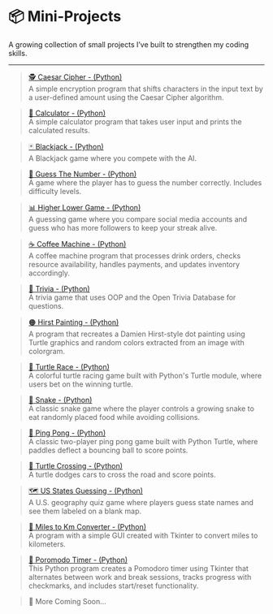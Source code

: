 # 📦 Mini-Projects

A growing collection of small projects I’ve built to strengthen my coding skills.

---

> [🕵️ Caesar Cipher - (Python)](https://github.com/ShadiSec/Mini-Projects/blob/main/caesar-cipher.py)  
  A simple encryption program that shifts characters in the input text by a user-defined amount using the Caesar Cipher algorithm.
  
> [🧮 Calculator - (Python)](https://github.com/ShadiSec/Calculator/blob/main/Calculator.py)  
  A simple calculator program that takes user input and prints the calculated results.

> [🃏 Blackjack - (Python)](https://github.com/ShadiSec/BlackJack/blob/main/BlackJack.py)   
  A Blackjack game where you compete with the AI.

> [🎯 Guess The Number - (Python)](https://github.com/ShadiSec/GuessTheNumber/blob/main/GuessTheNumber.py)   
  A game where the player has to guess the number correctly. Includes difficulty levels.

> [📊 Higher Lower Game - (Python)](https://github.com/ShadiSec/HigherLowerGame/blob/main/HigherLower.py)   
  A guessing game where you compare social media accounts and guess who has more followers to keep your streak alive.

> [☕ Coffee Machine - (Python)](https://github.com/ShadiSec/CoffeeMachine/blob/main/main.py)   
  A coffee machine program that processes drink orders, checks resource availability, handles payments, and updates inventory accordingly.

> [🧠 Trivia - (Python)](https://github.com/ShadiSec/Trivia/blob/main/main.py)   
  A trivia game that uses OOP and the Open Trivia Database for questions.

> [🟠 Hirst Painting - (Python)](https://github.com/ShadiSec/Hirst-Painting/blob/main/main.py)   
  A program that recreates a Damien Hirst-style dot painting using Turtle graphics and random colors extracted from an image with colorgram.

> [🐢 Turtle Race - (Python)](https://github.com/ShadiSec/TurtleRace/blob/main/main.py)   
  A colorful turtle racing game built with Python's Turtle module, where users bet on the winning turtle.

> [🐍 Snake - (Python)](https://github.com/ShadiSec/SnakeGame/blob/main/main.py)   
  A classic snake game where the player controls a growing snake to eat randomly placed food while avoiding collisions.

> [🏓 Ping Pong - (Python)](https://github.com/ShadiSec/PongGame/blob/main/main.py)   
  A classic two-player ping pong game built with Python Turtle, where paddles deflect a bouncing ball to score points.

> [🚗 Turtle Crossing - (Python)](https://github.com/ShadiSec/TurtleCrossing/blob/main/main.py)   
  A turtle dodges cars to cross the road and score points.

> [🗺️ US States Guessing - (Python)](https://github.com/ShadiSec/US-State-Game/blob/main/main.py)   
  A U.S. geography quiz game where players guess state names and see them labeled on a blank map.

> [📏 Miles to Km Converter - (Python)](https://github.com/ShadiSec/Miles-2-Km/blob/main/main.py)   
  A program with a simple GUI created with Tkinter to convert miles to kilometers.

> [🍅 Poromodo Timer - (Python)](https://github.com/ShadiSec/Poromodo-Timer/blob/main/main.py)   
  This Python program creates a Pomodoro timer using Tkinter that alternates between work and break sessions, tracks progress with checkmarks, and includes start/reset functionality.

> 🚧 More Coming Soon...
